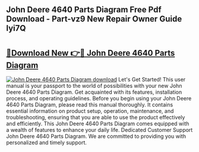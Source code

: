 ## John Deere 4640 Parts Diagram Free Pdf Download - Part-vz9 New Repair Owner Guide lyi7Q

# <h2><a href="http://dfm9in7.blite.top/?on=John+Deere+4640+Parts+Diagram">🔗Download New 👉🔴 John Deere 4640 Parts Diagram</a></h2>

[![John Deere 4640 Parts Diagram download](https://i.imgur.com/lujVjoI.png)](http://dfm9in7.blite.top/?on=John+Deere+4640+Parts+Diagram)
Let's Get Started! This user manual is your passport to the world of possibilities with your new John Deere 4640 Parts Diagram. Get acquainted with its features, installation process, and operating guidelines. Before you begin using your John Deere 4640 Parts Diagram, please read this manual thoroughly. It contains essential information on product setup, operation, maintenance, and troubleshooting, ensuring that you are able to use the product effectively and efficiently. This John Deere 4640 Parts Diagram comes equipped with a wealth of features to enhance your daily life. Dedicated Customer Support John Deere 4640 Parts Diagram. We are committed to providing you with personalized and timely support.
